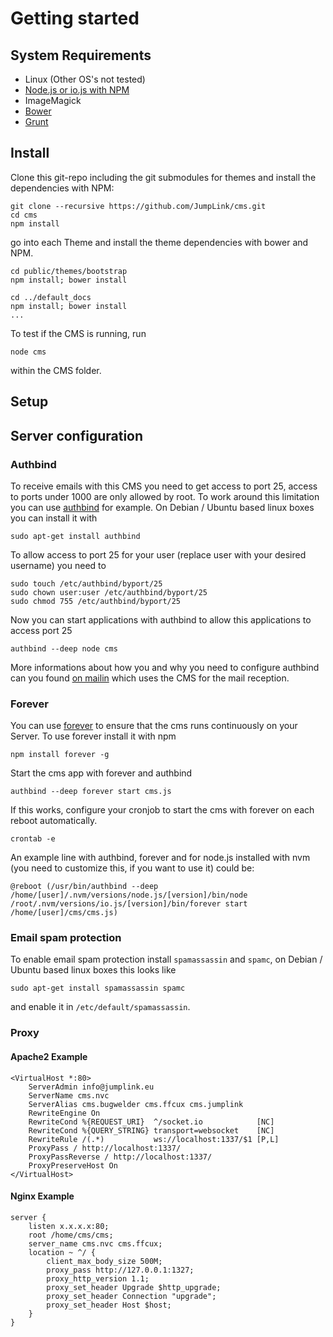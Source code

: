 # Getting started

## System Requirements
* Linux (Other OS's not tested)
* [Node.js or io.js with NPM](https://github.com/creationix/nvm)
* ImageMagick
* [Bower](http://bower.io/)
* [Grunt](http://gruntjs.com/)

## Install

Clone this git-repo including the git submodules for themes and install the dependencies with NPM:

    git clone --recursive https://github.com/JumpLink/cms.git
    cd cms
    npm install

go into each Theme and install the theme dependencies with bower and NPM.

    cd public/themes/bootstrap
    npm install; bower install
    
    cd ../default_docs
    npm install; bower install
    ...

To test if the CMS is running, run

    node cms
    
within the CMS folder.

## Setup

## Server configuration

### Authbind

To receive emails with this CMS you need to get access to port 25, access to ports under 1000 are only allowed by root. To work around this limitation you can use [authbind](https://www.debian-administration.org/article/386/Running_network_services_as_a_non-root_user.) for example. On Debian / Ubuntu based linux boxes you can install it with

    sudo apt-get install authbind
    
To allow access to port 25 for your user (replace user with your desired username) you need to
    
    sudo touch /etc/authbind/byport/25
    sudo chown user:user /etc/authbind/byport/25
    sudo chmod 755 /etc/authbind/byport/25
    
Now you can start applications with authbind to allow this applications to access port 25

    authbind --deep node cms
    
More informations about how you and why you need to configure authbind can you found [on mailin](https://github.com/Flolagale/mailin) which uses the CMS for the mail reception.

### Forever
You can use [forever](https://github.com/foreverjs/forever) to ensure that the cms runs continuously on your Server. To use forever install it with npm

    npm install forever -g
    
Start the cms app with forever and authbind

    authbind --deep forever start cms.js

If this works, configure your cronjob to start the cms with forever on each reboot automatically.

    crontab -e
    
An example line with authbind, forever and for node.js installed with nvm (you need to customize this, if you want to use it) could be:

    @reboot (/usr/bin/authbind --deep /home/[user]/.nvm/versions/node.js/[version]/bin/node /root/.nvm/versions/io.js/[version]/bin/forever start /home/[user]/cms/cms.js)

### Email spam protection

To enable email spam protection install `spamassassin` and `spamc`, on Debian / Ubuntu based linux boxes this looks like

    sudo apt-get install spamassassin spamc

and enable it in `/etc/default/spamassassin`.

### Proxy

#### Apache2 Example

    <VirtualHost *:80>
        ServerAdmin info@jumplink.eu
        ServerName cms.nvc
        ServerAlias cms.bugwelder cms.ffcux cms.jumplink
        RewriteEngine On
        RewriteCond %{REQUEST_URI}  ^/socket.io            [NC]
        RewriteCond %{QUERY_STRING} transport=websocket    [NC]
        RewriteRule /(.*)           ws://localhost:1337/$1 [P,L]
        ProxyPass / http://localhost:1337/
        ProxyPassReverse / http://localhost:1337/
        ProxyPreserveHost On
    </VirtualHost>

#### Nginx Example

    server {
        listen x.x.x.x:80;
        root /home/cms/cms;
        server_name cms.nvc cms.ffcux;
        location ~ ^/ {
            client_max_body_size 500M;
            proxy_pass http://127.0.0.1:1327;
            proxy_http_version 1.1;
            proxy_set_header Upgrade $http_upgrade;
            proxy_set_header Connection "upgrade";
            proxy_set_header Host $host;
        }
    }
